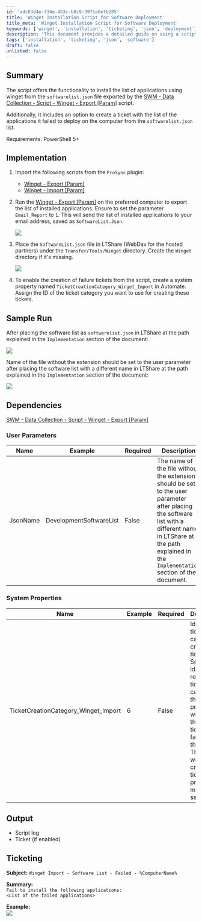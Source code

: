 ```yaml
---
id: 'adc83d4e-f34e-4b3c-b8c9-3975a6efb285'
title: 'Winget Installation Script for Software Deployment'
title_meta: 'Winget Installation Script for Software Deployment'
keywords: ['winget', 'installation', 'ticketing', 'json', 'deployment', 'software']
description: 'This document provides a detailed guide on using a script to install applications via winget from a JSON file. It also includes instructions for creating tickets for failed installations, ensuring a streamlined software deployment process.'
tags: ['installation', 'ticketing', 'json', 'software']
draft: false
unlisted: false
---
```

## Summary

The script offers the functionality to install the list of applications using winget from the `softwarelist.json` file exported by the [SWM - Data Collection - Script - Winget - Export [Param]](https://proval.itglue.com/DOC-5078775-15494298) script.

Additionally, it includes an option to create a ticket with the list of the applications it failed to deploy on the computer from the `softwarelist.json` list.

Requirements: PowerShell 5+

## Implementation

1. Import the following scripts from the `ProSync` plugin:  
   - [Winget - Export [Param]](https://proval.itglue.com/DOC-5078775-15494298)  
   - [Winget - Import [Param]](https://proval.itglue.com/5078775/docs/15522130)  

2. Run the [Winget - Export [Param]](https://proval.itglue.com/DOC-5078775-15494298) on the preferred computer to export the list of installed applications. Ensure to set the parameter `Email_Report` to `1`. This will send the list of installed applications to your email address, saved as `SoftwareList.Json`.

   ![](../../../static/img/Winget---Import-Param/image_1.png)

3. Place the `SoftwareList.json` file in LTShare (WebDav for the hosted partners) under the `Transfer/Tools/Winget` directory. Create the `Winget` directory if it's missing.

   ![](../../../static/img/Winget---Import-Param/image_2.png)

4. To enable the creation of failure tickets from the script, create a system property named `TicketCreationCategory_Winget_Import` in Automate. Assign the ID of the ticket category you want to use for creating these tickets.

## Sample Run

After placing the software list as `softwarelist.json` in LTShare at the path explained in the `Implementation` section of the document:

![](../../../static/img/Winget---Import-Param/image_3.png)

Name of the file without the extension should be set to the user parameter after placing the software list with a different name in LTShare at the path explained in the `Implementation` section of the document:

![](../../../static/img/Winget---Import-Param/image_4.png)

## Dependencies

[SWM - Data Collection - Script - Winget - Export [Param]](https://proval.itglue.com/DOC-5078775-15494298)

### User Parameters

| Name         | Example                 | Required | Description                                                                                                                                                                                                                      |
|--------------|-------------------------|----------|----------------------------------------------------------------------------------------------------------------------------------------------------------------------------------------------------------------------------------|
| JsonName     | DevelopmentSoftwareList  | False    | The name of the file without the extension should be set to the user parameter after placing the software list with a different name in LTShare at the path explained in the `Implementation` section of the document.          |

### System Properties

| Name                                   | Example | Required | Description                                                                                                                                                                                                                      |
|----------------------------------------|---------|----------|----------------------------------------------------------------------------------------------------------------------------------------------------------------------------------------------------------------------------------|
| TicketCreationCategory_Winget_Import   | 6       | False    | Id of the ticket category to create a ticket. Setting the id of the relevant ticket category in this system property will enable the ticketing on failure for the script. The script will not create a ticket if this property is missing or set to 0. |

## Output

- Script log
- Ticket (if enabled)

## Ticketing

**Subject:** `Winget Import - Software List - Failed - %ComputerName%`

**Summary:**  
`Fail to install the following applications:`  
`<List of the failed applications>`

**Example:**  
![](../../../static/img/Winget---Import-Param/image_5.png)







